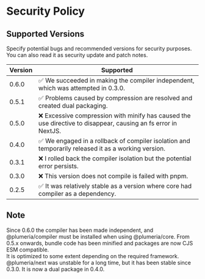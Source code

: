 # Security Policy

## Supported Versions

Specify potential bugs and recommended versions for security purposes.
You can also read it as security update and patch notes.

| Version | Supported          |
| ------- | ------------------ |
| 0.6.0   | :white_check_mark: We succeeded in making the compiler independent, which was attempted in 0.3.0.|
| 0.5.1   | :white_check_mark: Problems caused by compression are resolved and created dual packaging. |
| 0.5.0   | :x: Excessive compression with minify has caused the use directive to disappear, causing an fs error in NextJS. |                |　
| 0.4.0   | :white_check_mark: We engaged in a rollback of compiler isolation and temporarily released it as a working version.| 
| 0.3.1   | :x: I rolled back the compiler isolation but the potential error persists.|
| 0.3.0   | :x: This version does not compile is failed with pnpm.|
| 0.2.5   | :white_check_mark: It was relatively stable as a version where core had compiler as a dependency.| 

## Note
Since 0.6.0 the compiler has been made independent, and @plumeria/compiler must be installed when using @plumeria/core.
From 0.5.x onwards, bundle code has been minified and packages are now CJS ESM compatible.  
It is optimized to some extent depending on the required framework.  
@plumeria/next was unstable for a long time, but it has been stable since 0.3.0. It is now a dual package in 0.4.0.

